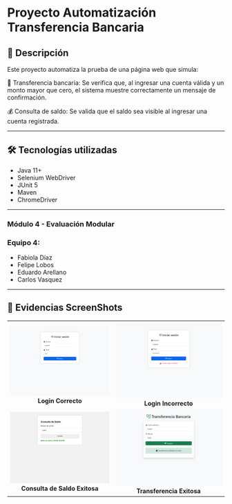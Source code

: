 # Proyecto Automatización Transferencia Bancaria

## 🧪 Descripción
Este proyecto automatiza la prueba de una página web que simula:

💸 Transferencia bancaria: Se verifica que, al ingresar una cuenta válida y un monto mayor que cero, el sistema muestre correctamente un mensaje de confirmación.

💰 Consulta de saldo: Se valida que el saldo sea visible al ingresar una cuenta registrada.

---

## 🛠️ Tecnologías utilizadas
- Java 11+
- Selenium WebDriver
- JUnit 5
- Maven
- ChromeDriver

---
### Módulo 4 - Evaluación Modular

### Equipo 4: 
- Fabiola Díaz
- Felipe Lobos
- Eduardo Arellano
- Carlos Vasquez
---

## 📸 Evidencias ScreenShots

<table>
  <tr>
    <td align="center">
      <img src="./screenshots/loginCorrecto().png" width="400"/><br/>
      <strong>Login Correcto</strong>
    </td>
    <td align="center">
      <img src="./screenshots/loginIncorrecto().png" width="400"/><br/>
      <strong>Login Incorrecto</strong>
    </td>
  </tr>
  <tr>
    <td align="center">
      <img src="./screenshots/consultaSaldoExitosa().png" width="400"/><br/>
      <strong>Consulta de Saldo Exitosa</strong>
    </td>
    <td align="center">
      <img src="./screenshots/transferenciaExitosa().png" width="400"/><br/>
      <strong>Transferencia Exitosa</strong>
    </td>
  </tr>
</table>
